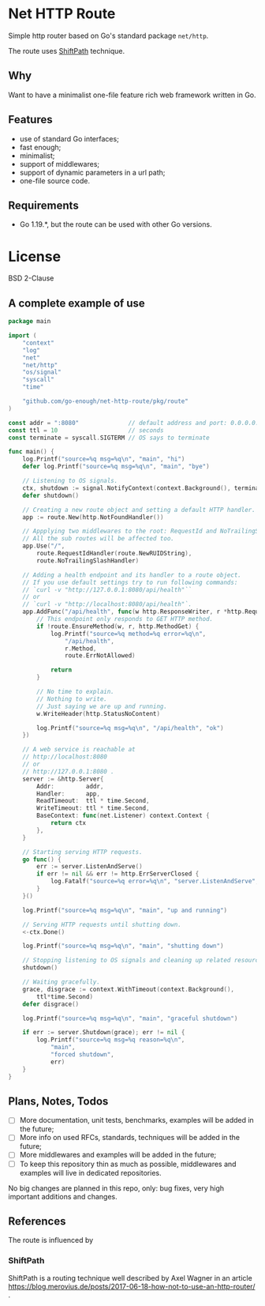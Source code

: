 # Net HTTP Route
Simple http router based on Go's standard package `net/http`.

The route uses [ShiftPath](#shiftpath) technique.


## Why
Want to have a minimalist one-file feature rich web framework written in Go.


## Features
- use of standard Go interfaces;
- fast enough;
- minimalist;
- support of middlewares;
- support of dynamic parameters in a url path;
- one-file source code.


## Requirements
- Go 1.19.*, but the route can be used with other Go versions.


# License
BSD 2-Clause


## A complete example of use
```go
package main

import (
	"context"
	"log"
	"net"
	"net/http"
	"os/signal"
	"syscall"
	"time"

	"github.com/go-enough/net-http-route/pkg/route"
)

const addr = ":8080"              // default address and port: 0.0.0.0:8080
const ttl = 10                    // seconds
const terminate = syscall.SIGTERM // OS says to terminate

func main() {
	log.Printf("source=%q msg=%q\n", "main", "hi")
	defer log.Printf("source=%q msg=%q\n", "main", "bye")

	// Listening to OS signals.
	ctx, shutdown := signal.NotifyContext(context.Background(), terminate)
	defer shutdown()

	// Creating a new route object and setting a default HTTP handler.
	app := route.New(http.NotFoundHandler())

	// Appplying two middlewares to the root: RequestId and NoTrailingSlash.
	// All the sub routes will be affected too.
	app.Use("/",
		route.RequestIdHandler(route.NewRUIDString),
		route.NoTrailingSlashHandler)

	// Adding a health endpoint and its handler to a route object.
	// If you use default settings try to run following commands:
	// `curl -v "http://127.0.0.1:8080/api/health"``
	// or
	// `curl -v "http://localhost:8080/api/health"`.
	app.AddFunc("/api/health", func(w http.ResponseWriter, r *http.Request) {
		// This endpoint only responds to GET HTTP method.
		if !route.EnsureMethod(w, r, http.MethodGet) {
			log.Printf("source=%q method=%q error=%q\n",
				"/api/health",
				r.Method,
				route.ErrNotAllowed)

			return
		}

		// No time to explain.
		// Nothing to write.
		// Just saying we are up and running.
		w.WriteHeader(http.StatusNoContent)

		log.Printf("source=%q msg=%q\n", "/api/health", "ok")
	})

	// A web service is reachable at
	// http://localhost:8080
	// or
	// http://127.0.0.1:8080 .
	server := &http.Server{
		Addr:         addr,
		Handler:      app,
		ReadTimeout:  ttl * time.Second,
		WriteTimeout: ttl * time.Second,
		BaseContext: func(net.Listener) context.Context {
			return ctx
		},
	}

	// Starting serving HTTP requests.
	go func() {
		err := server.ListenAndServe()
		if err != nil && err != http.ErrServerClosed {
			log.Fatalf("source=%q error=%q\n", "server.ListenAndServe", err)
		}
	}()

	log.Printf("source=%q msg=%q\n", "main", "up and running")

	// Serving HTTP requests until shutting down.
	<-ctx.Done()

	log.Printf("source=%q msg=%q\n", "main", "shutting down")

	// Stopping listening to OS signals and cleaning up related resources asap.
	shutdown()

	// Waiting gracefully.
	grace, disgrace := context.WithTimeout(context.Background(),
		ttl*time.Second)
	defer disgrace()

	log.Printf("source=%q msg=%q\n", "main", "graceful shutdown")

	if err := server.Shutdown(grace); err != nil {
		log.Printf("source=%q msg=%q reason=%q\n",
			"main",
			"forced shutdown",
			err)
	}
}
```


## Plans, Notes, Todos
- [ ] More documentation, unit tests, benchmarks,
        examples will be added in the future;
- [ ] More info on used RFCs, standards,
        techniques will be added in the future;
- [ ] More middlewares and examples will be added in the future;
- [ ] To keep this repository thin as much as possible,
        middlewares and examples will live in dedicated repositories.

No big changes are planned in this repo,
only: bug fixes, very high important additions and changes.


## References
The route is influenced by

### ShiftPath
ShiftPath is a routing technique well described by Axel Wagner in an article
https://blog.merovius.de/posts/2017-06-18-how-not-to-use-an-http-router/ .
